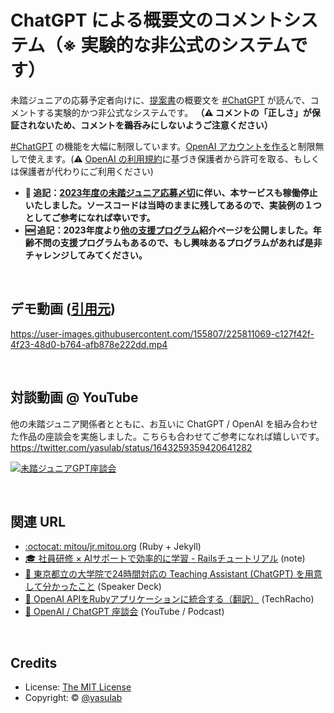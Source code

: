 # ChatGPT による概要文のコメントシステム（※ 実験的な非公式のシステムです）

未踏ジュニアの応募予定者向けに、[提案書](https://jr.mitou.org/download)の概要文を [#ChatGPT](https://twitter.com/hashtag/ChatGPT) が読んで、コメントする実験的かつ非公式なシステムです。 **（:warning: コメントの「正しさ」が保証されないため、コメントを鵜呑みにしないようご注意ください）**

[#ChatGPT](https://twitter.com/hashtag/ChatGPT) の機能を大幅に制限しています。[OpenAI アカウントを作る](https://chat.openai.com/chat)と制限無しで使えます。(:warning: [OpenAI の利用規約](https://openai.com/policies/terms-of-use#:~:text=You%20must%20be%20at%20least%2013%20years%20old%20to%20use%20the%20Services.%20If%20you%20are%20under%2018%20you%20must%20have%20your%20parent%20or%20legal%20guardian%E2%80%99s%20permission%20to%20use%20the%20Services.)に基づき保護者から許可を取る、もしくは保護者が代わりにご利用ください)

- **🙏 追記：[2023年度の未踏ジュニア応募〆切](https://jr.mitou.org/guideline)に伴い、本サービスも稼働停止いたしました。ソースコードは当時のままに残してあるので、実装例の１つとしてご参考になれば幸いです。**
- **🆕 追記：2023年度より[他の支援プログラム](https://jr.mitou.org/opportunities)紹介ページを公開しました。年齢不問の支援プログラムもあるので、もし興味あるプログラムがあれば是非チャレンジしてみてください。**


<br>

## デモ動画 ([引用元](https://twitter.com/yasulab/status/1636579774394138624))

https://user-images.githubusercontent.com/155807/225811069-c127f42f-4f23-48d0-b764-afb878e222dd.mp4

<br>

## 対談動画 @ YouTube
他の未踏ジュニア関係者とともに、お互いに ChatGPT / OpenAI を組み合わせた作品の座談会を実施しました。こちらも合わせてご参考になれば嬉しいです。 https://twitter.com/yasulab/status/1643259359420641282

[![未踏ジュニアGPT座談会](https://github.com/yasulab/llm-linter/assets/155807/5b3f4dc5-05e7-4d61-be3e-c1ec46340c06)](https://twitter.com/yasulab/status/1643259359420641282)

<br>

## 関連 URL
- [:octocat: mitou/jr.mitou.org](https://github.com/mitou/jr.mitou.org) (Ruby + Jekyll)
- [🎓 社員研修 × AIサポートで効率的に学習 - Railsチュートリアル](https://note.com/yasslab/n/n466d7bd7e5b3) (note)
- [📜 東京都立の大学院で24時間対応の Teaching Assistant (ChatGPT) を用意して分かったこと](https://speakerdeck.com/yasslab/learn-to-code-with-chatgpt) (Speaker Deck)
- [📖 OpenAI APIをRubyアプリケーションに統合する（翻訳）](https://techracho.bpsinc.jp/hachi8833/2023_07_31/132198) (TechRacho)
- [🍵 OpenAI / ChatGPT 座談会](https://twitter.com/yasulab/status/1643259359420641282) (YouTube / Podcast)

<br>

## Credits

- License: [The MIT License](https://github.com/yasulab/llm-linter/blob/main/LICENSE.md)
- Copyright: &copy; [@yasulab](https://twitter.com/yasulab)
